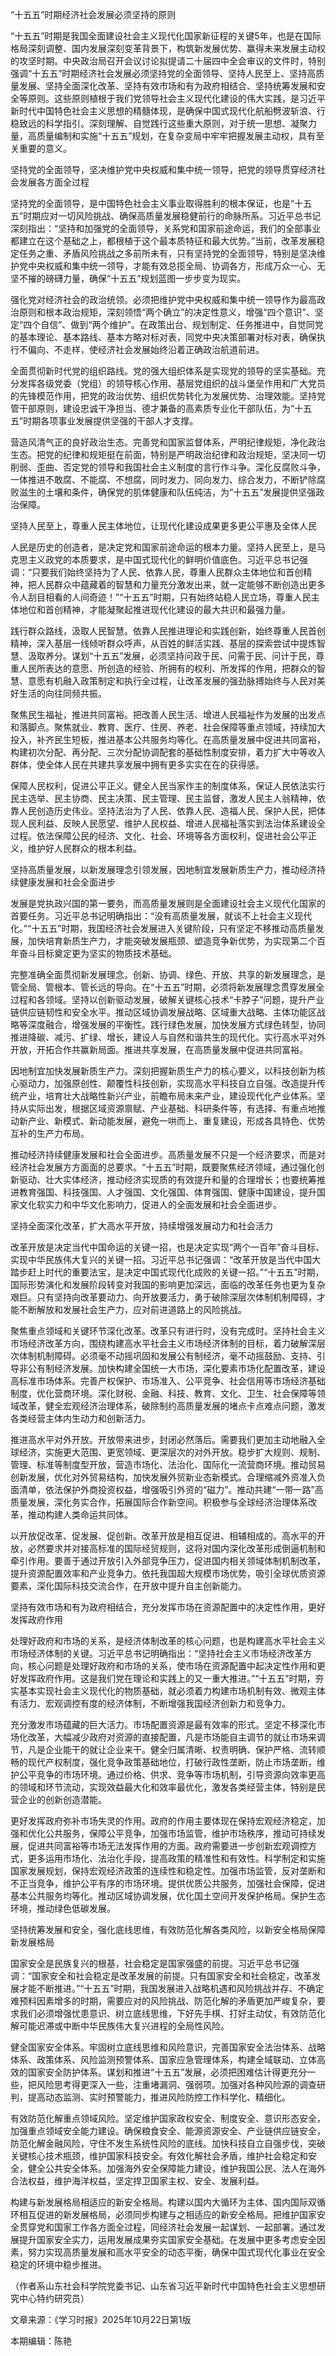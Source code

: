 “十五五”时期经济社会发展必须坚持的原则

“十五五”时期是我国全面建设社会主义现代化国家新征程的关键5年，也是在国际格局深刻调整、国内发展深刻变革背景下，构筑新发展优势、赢得未来发展主动权的攻坚时期。中央政治局召开会议讨论拟提请二十届四中全会审议的文件时，特别强调“十五五”时期经济社会发展必须坚持党的全面领导、坚持人民至上、坚持高质量发展、坚持全面深化改革、坚持有效市场和有为政府相结合、坚持统筹发展和安全等原则。这些原则植根于我们党领导社会主义现代化建设的伟大实践，是习近平新时代中国特色社会主义思想的精髓体现，是确保中国式现代化航船劈波斩浪、行稳致远的科学指引。深刻理解、自觉践行这些重大原则，对于统一思想、凝聚力量，高质量编制和实施“十五五”规划，在复杂变局中牢牢把握发展主动权，具有至关重要的意义。

坚持党的全面领导，坚决维护党中央权威和集中统一领导，把党的领导贯穿经济社会发展各方面全过程

坚持党的全面领导，是中国特色社会主义事业取得胜利的根本保证，也是“十五五”时期应对一切风险挑战、确保高质量发展稳健前行的命脉所系。习近平总书记深刻指出：“坚持和加强党的全面领导，关系党和国家前途命运，我们的全部事业都建立在这个基础之上，都根植于这个最本质特征和最大优势。”当前，改革发展稳定任务之重、矛盾风险挑战之多前所未有，只有坚持党的全面领导，特别是坚决维护党中央权威和集中统一领导，才能有效总揽全局、协调各方，形成万众一心、无坚不摧的磅礴力量，确保“十五五”规划蓝图一步步变为现实。

强化党对经济社会的政治统领。必须把维护党中央权威和集中统一领导作为最高政治原则和根本政治规矩，深刻领悟“两个确立”的决定性意义，增强“四个意识”、坚定“四个自信”、做到“两个维护”。在政策出台、规划制定、任务推进中，自觉同党的基本理论、基本路线、基本方略对标对表，同党中央决策部署对标对表，确保执行不偏向、不走样，使经济社会发展始终沿着正确政治航道前进。

全面贯彻新时代党的组织路线。党的强大组织体系是实现党的领导的坚实基础。充分发挥各级党委（党组）的领导核心作用、基层党组织的战斗堡垒作用和广大党员的先锋模范作用，把党的政治优势、组织优势转化为发展优势、治理效能。坚持党管干部原则，建设忠诚干净担当、德才兼备的高素质专业化干部队伍，为“十五五”时期各项事业发展提供坚强的干部人才支撑。

营造风清气正的良好政治生态。完善党和国家监督体系，严明纪律规矩，净化政治生态。把党的纪律和规矩挺在前面，特别是严明政治纪律和政治规矩，坚决同一切削弱、歪曲、否定党的领导和我国社会主义制度的言行作斗争。深化反腐败斗争，一体推进不敢腐、不能腐、不想腐，同时发力、同向发力、综合发力，不断铲除腐败滋生的土壤和条件，确保党的肌体健康和队伍纯洁，为“十五五”发展提供坚强政治保障。

坚持人民至上，尊重人民主体地位，让现代化建设成果更多更公平惠及全体人民

人民是历史的创造者，是决定党和国家前途命运的根本力量。坚持人民至上，是马克思主义政党的本质要求，是中国式现代化的鲜明价值底色。习近平总书记强调：“只要我们始终坚持为了人民、依靠人民，尊重人民群众主体地位和首创精神，把人民群众中蕴藏着的智慧和力量充分激发出来，就一定能够不断创造出更多令人刮目相看的人间奇迹！”“十五五”时期，只有始终站稳人民立场，尊重人民主体地位和首创精神，才能凝聚起推进现代化建设的最大共识和最强力量。

践行群众路线，汲取人民智慧。依靠人民推进理论和实践创新，始终尊重人民首创精神，深入基层一线倾听群众呼声，从百姓的鲜活实践、基层的探索尝试中提炼智慧、汲取养分。谋划“十五五”发展，必须坚持问政于民、问需于民、问计于民，尊重人民所表达的意愿、所创造的经验、所拥有的权利、所发挥的作用，把群众的智慧、意愿有机融入政策制定和执行全过程，让改革发展的强劲脉搏始终与人民对美好生活的向往同频共振。

聚焦民生福祉，推进共同富裕。把改善人民生活、增进人民福祉作为发展的出发点和落脚点。聚焦就业、教育、医疗、住房、养老、社会保障等重点领域，持续加大投入，补齐民生短板，推进基本公共服务均等化。在高质量发展中促进共同富裕，构建初次分配、再分配、三次分配协调配套的基础性制度安排，着力扩大中等收入群体，使全体人民在共建共享发展中拥有更多实实在在的获得感。

保障人民权利，促进公平正义。健全人民当家作主的制度体系，保证人民依法实行民主选举、民主协商、民主决策、民主管理、民主监督，激发人民主人翁精神，依靠人民创造历史伟业。坚持法治为了人民、依靠人民、造福人民、保护人民，把体现人民利益、反映人民愿望、维护人民权益、增进人民福祉落实到法治体系建设全过程。依法保障公民的经济、文化、社会、环境等各方面权利，促进社会公平正义，维护好人民群众的根本利益。

坚持高质量发展，以新发展理念引领发展，因地制宜发展新质生产力，推动经济持续健康发展和社会全面进步

发展是党执政兴国的第一要务，而高质量发展则是全面建设社会主义现代化国家的首要任务。习近平总书记明确指出：“没有高质量发展，就谈不上社会主义现代化。”“十五五”时期，我国经济社会发展进入关键阶段，只有坚定不移推动高质量发展，加快培育新质生产力，才能突破发展瓶颈、塑造竞争新优势，为实现第二个百年奋斗目标奠定更为坚实的物质技术基础。

完整准确全面贯彻新发展理念。创新、协调、绿色、开放、共享的新发展理念，是管全局、管根本、管长远的导向。在“十五五”时期，必须将新发展理念贯穿发展全过程和各领域。坚持以创新驱动发展，破解关键核心技术“卡脖子”问题，提升产业链供应链韧性和安全水平。推动区域协调发展战略、区域重大战略、主体功能区战略等深度融合，增强发展的平衡性。践行绿色发展，加快发展方式绿色转型，协同推进降碳、减污、扩绿、增长，建设人与自然和谐共生的现代化。实行高水平对外开放，开拓合作共赢新局面。推进共享发展，在高质量发展中促进共同富裕。

因地制宜加快发展新质生产力。深刻把握新质生产力的核心要义，以科技创新为核心驱动力，加强原创性、颠覆性科技创新，实现高水平科技自立自强。改造提升传统产业，培育壮大战略性新兴产业，前瞻布局未来产业，建设现代化产业体系。坚持从实际出发，根据区域资源禀赋、产业基础、科研条件等，有选择、有重点地推动新产业、新模式、新动能发展，避免一哄而上、重复建设，形成各具特色、优势互补的生产力布局。

推动经济持续健康发展和社会全面进步。高质量发展不只是一个经济要求，而是对经济社会发展方方面面的总要求。“十五五”时期，既要聚焦经济领域，通过强化创新驱动、壮大实体经济，推动经济实现质的有效提升和量的合理增长；也要统筹推进教育强国、科技强国、人才强国、文化强国、体育强国、健康中国建设，提升国家文化软实力和中华文化影响力，促进人的全面发展和社会全面进步。

坚持全面深化改革，扩大高水平开放，持续增强发展动力和社会活力

改革开放是决定当代中国命运的关键一招，也是决定实现“两个一百年”奋斗目标、实现中华民族伟大复兴的关键一招。习近平总书记强调：“改革开放是当代中国大踏步赶上时代的重要法宝，是决定中国式现代化成败的关键一招。”“十五五”时期，国际形势演化和发展阶段转变对我国的影响更加深远，面临的改革任务也更为复杂艰巨。只有坚持向改革要动力、向开放要活力，勇于破除深层次体制机制障碍，才能不断解放和发展社会生产力，应对前进道路上的风险挑战。

聚焦重点领域和关键环节深化改革。改革只有进行时，没有完成时。坚持社会主义市场经济改革方向，围绕构建高水平社会主义市场经济体制的目标，着力破解深层次体制机制障碍。必须毫不动摇巩固和发展公有制经济，毫不动摇鼓励、支持、引导非公有制经济发展。加快构建全国统一大市场，深化要素市场化配置改革，建设高标准市场体系。完善产权保护、市场准入、公平竞争、社会信用等市场经济基础制度，优化营商环境。深化财税、金融、科技、教育、文化、卫生、社会保障等领域改革，健全宏观经济治理体系，破除制约高质量发展的堵点卡点难点问题，激发各类经营主体内生动力和创新活力。

推进高水平对外开放。开放带来进步，封闭必然落后。需要我们更加主动地融入全球经济，实施更大范围、更宽领域、更深层次的对外开放。稳步扩大规则、规制、管理、标准等制度型开放，营造市场化、法治化、国际化一流营商环境。推动贸易创新发展，优化对外贸易结构，加快发展外贸新业态新模式。合理缩减外资准入负面清单，依法保护外商投资权益，增强吸引外资的“磁力”。推动共建“一带一路”高质量发展，深化务实合作，拓展国际合作新空间。积极参与全球经济治理体系改革，推动构建人类命运共同体。

以开放促改革、促发展、促创新。改革开放是相互促进、相辅相成的。高水平的开放，必然要求并对接高标准的国际经贸规则，这将对国内深化改革形成倒逼机制和牵引作用。要善于通过开放引入外部竞争压力，促进国内相关领域体制机制改革，提升资源配置效率和产业竞争力。依托我国超大规模市场优势，吸引全球优质资源要素，深化国际科技交流合作，在开放中提升自主创新能力。

坚持有效市场和有为政府相结合，充分发挥市场在资源配置中的决定性作用，更好发挥政府作用

处理好政府和市场的关系，是经济体制改革的核心问题，也是构建高水平社会主义市场经济体制的关键。习近平总书记明确指出：“坚持社会主义市场经济改革方向，核心问题是处理好政府和市场的关系，使市场在资源配置中起决定性作用和更好发挥政府作用。这是我们党在理论和实践上的又一重大推进。”“十五五”时期，夯实基本实现社会主义现代化的物质基础，就必须着力构建市场机制有效、微观主体有活力、宏观调控有度的经济体制，不断增强我国经济创新力和竞争力。

充分激发市场蕴藏的巨大活力。市场配置资源是最有效率的形式。坚定不移深化市场化改革，大幅减少政府对资源的直接配置，凡是市场能自主调节的就让市场来调节，凡是企业能干的就让企业来干。健全归属清晰、权责明确、保护严格、流转顺畅的现代产权制度，强化竞争政策基础地位，打破行政性垄断，防止市场垄断，维护公平竞争的市场环境。通过价格、供求、竞争等市场机制，引导资源向效率更高的领域和环节流动，实现效益最大化和效率最优化，激发各类经营主体，特别是民营企业的创新创造潜能。

更好发挥政府弥补市场失灵的作用。政府的作用主要体现在保持宏观经济稳定，加强和优化公共服务，保障公平竞争，加强市场监管，维护市场秩序，推动可持续发展，促进共同富裕等市场无法发挥作用的方面。政府需要进一步创新宏观调控方式，更多运用市场化、法治化手段，提高政策的精准性和有效性。科学制定和实施国家发展规划，保持宏观经济政策的连续性和稳定性。加强市场监管，反对垄断和不正当竞争，维护公平有序的市场环境。提供优质公共服务，加强社会保障，促进基本公共服务均等化。推动区域协调发展，优化国土空间开发保护格局。保护生态环境，推动绿色低碳发展。

坚持统筹发展和安全，强化底线思维，有效防范化解各类风险，以新安全格局保障新发展格局

国家安全是民族复兴的根基，社会稳定是国家强盛的前提。习近平总书记强调：“国家安全和社会稳定是改革发展的前提。只有国家安全和社会稳定，改革发展才能不断推进。”“十五五”时期，我国发展进入战略机遇和风险挑战并存、不确定难预料因素增多的时期，需要应对的风险挑战、防范化解的矛盾更加严峻复杂，要求我们必须增强忧患意识、树立底线思维，下好先手棋、打好主动仗，有效防范化解可能迟滞或中断中华民族伟大复兴进程的全局性风险。

健全国家安全体系。牢固树立底线思维和风险意识，完善国家安全法治体系、战略体系、政策体系、风险监测预警体系、国家应急管理体系，构建全域联动、立体高效的国家安全防护体系。谋划和推进“十五五”发展，必须把困难估计得更充分一些，把风险思考得更深入一些，注重堵漏洞、强弱项。加强对各种风险源的调查研判，提高动态监测、实时预警能力，推进风险防控工作科学化、精细化。

有效防范化解重点领域风险。坚定维护国家政权安全、制度安全、意识形态安全，加强重点领域安全能力建设。确保粮食安全、能源资源安全、产业链供应链安全，防范化解金融风险，守住不发生系统性风险的底线。加快科技自立自强步伐，突破关键核心技术瓶颈，维护国家科技安全。有效化解社会矛盾，维护社会稳定和安全，健全公共安全体系。加强海外安全保障能力建设，维护我国公民、法人在海外合法权益，维护海洋权益，坚定捍卫国家主权、安全、发展利益。

构建与新发展格局相适应的新安全格局。构建以国内大循环为主体、国内国际双循环相互促进的新发展格局，必须同步构建与之相适应的新安全格局。把维护国家安全贯穿党和国家工作各方面全过程，同经济社会发展一起谋划、一起部署。通过发展提升国家安全实力，运用发展成果夯实国家安全基础。在发展中更多考虑安全因素，努力实现高质量发展和高水平安全的动态平衡，确保中国式现代化事业在安全稳定的环境中稳步推进。

（作者系山东社会科学院党委书记、山东省习近平新时代中国特色社会主义思想研究中心特约研究员）


文章来源：《学习时报》2025年10月22日第1版

本期编辑：陈艳

